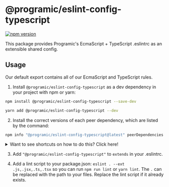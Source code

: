 # @programic/eslint-config-typescript

[![npm version](https://badge.fury.io/js/%40programic%2Feslint-config-typescript.svg)](http://badge.fury.io/js/@programic/eslint-config-typescript)

This package provides Programic's EcmaScript + TypeScript .eslintrc as an extensible shared config.

## Usage

Our default export contains all of our EcmaScript and TypeScript rules.

1. Install `@programic/eslint-config-typescript` as a dev dependency in your project with npm or yarn:

  ```sh
  npm install @programic/eslint-config-typescript --save-dev
  ```
  ```sh
  yarn add @programic/eslint-config-typescript --dev
  ```

2. Install the correct versions of each peer dependency, which are listed by the command:
  ```sh
  npm info "@programic/eslint-config-typescript@latest" peerDependencies
  ```

<details>
  <summary>Want to see shortcuts on how to do this? Click here!</summary>

  If using **npm 5+**, use this shortcut

  ```sh
  npx install-peerdeps --dev @programic/eslint-config-typescript
  ```

  If using **yarn**, you can also use the shortcut described above if you have npm 5+ installed on your machine, as the command will detect that you are using yarn and will act accordingly.
  Otherwise, run `npm info "@programic/eslint-config-typescript@latest" peerDependencies` to list the peer dependencies and versions, then run `yarn add --dev <dependency>@<version>` for each listed peer dependency.

  If using **npm < 5**, Linux/OSX users can run

  ```sh
  (
    export PKG=@programic/eslint-config-typescript;
    npm info "$PKG@latest" peerDependencies --json | command sed 's/[\{\},]//g ; s/: /@/g' | xargs npm install --save-dev "$PKG@latest"
  )
  ```

  Which produces and runs a command like:

  ```sh
  npm install --save-dev @programic/eslint-config-typescript eslint@^#.#.# eslint-plugin-import@^#.#.#
  ```

  If using **npm < 5**, Windows users can either install all the peer dependencies manually, or use the [install-peerdeps](https://github.com/nathanhleung/install-peerdeps) cli tool.

  ```sh
  npm install -g install-peerdeps
  install-peerdeps --dev @programic/eslint-config-typescript
  ```

  The cli will produce and run a command like:

  ```sh
  npm install --save-dev @programic/eslint-config-typescript eslint@^#.#.# eslint-plugin-import@^#.#.#
  ```
</details>

3. Add `"@programic/eslint-config-typescript"` to `extends` in your .eslintrc.

4. Add a lint script to your package.json: `eslint . --ext .js,.jsx,.ts,.tsx` so you can run `npm run lint` or `yarn lint`. The `.` can be replaced with the path to your files. Replace the lint script if it already exists.
